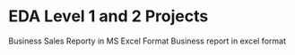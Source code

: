# EDA Level 1 and 2 Projects
Business Sales Reporty in MS Excel Format
Business report in excel format
